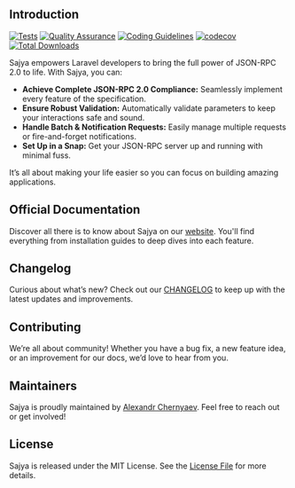 ## Introduction

[![Tests](https://github.com/sajya/server/actions/workflows/phpunit.yml/badge.svg)](https://github.com/sajya/server/actions/workflows/phpunit.yml)
[![Quality Assurance](https://github.com/sajya/server/actions/workflows/quality.yml/badge.svg)](https://github.com/sajya/server/actions/workflows/quality.yml)
[![Coding Guidelines](https://github.com/sajya/server/actions/workflows/php-cs-fixer.yml/badge.svg)](https://github.com/sajya/server/actions/workflows/php-cs-fixer.yml)
[![codecov](https://codecov.io/gh/sajya/server/branch/master/graph/badge.svg)](https://codecov.io/gh/sajya/server)
[![Total Downloads](https://img.shields.io/packagist/dt/sajya/server.svg)](https://packagist.org/packages/sajya/server)

Sajya empowers Laravel developers to bring the full power of JSON-RPC 2.0 to life. With Sajya, you can:

* **Achieve Complete JSON-RPC 2.0 Compliance:** Seamlessly implement every feature of the specification.
* **Ensure Robust Validation:** Automatically validate parameters to keep your interactions safe and sound.
* **Handle Batch & Notification Requests:** Easily manage multiple requests or fire-and-forget notifications.
* **Set Up in a Snap:** Get your JSON-RPC server up and running with minimal fuss.

It’s all about making your life easier so you can focus on building amazing applications.

## Official Documentation

Discover all there is to know about Sajya on our [website](https://sajya.github.io/). You'll find everything from
installation guides to deep dives into each feature.

## Changelog

Curious about what’s new? Check out our [CHANGELOG](CHANGELOG.md) to keep up with the latest updates and improvements.

## Contributing

We’re all about community! Whether you have a bug fix, a new feature idea, or an improvement for our docs, we’d love to
hear from you.

## Maintainers

Sajya is proudly maintained by [Alexandr Chernyaev](https://github.com/tabuna). Feel free to reach out or get involved!

## License

Sajya is released under the MIT License. See the [License File](LICENSE.md) for more details.
